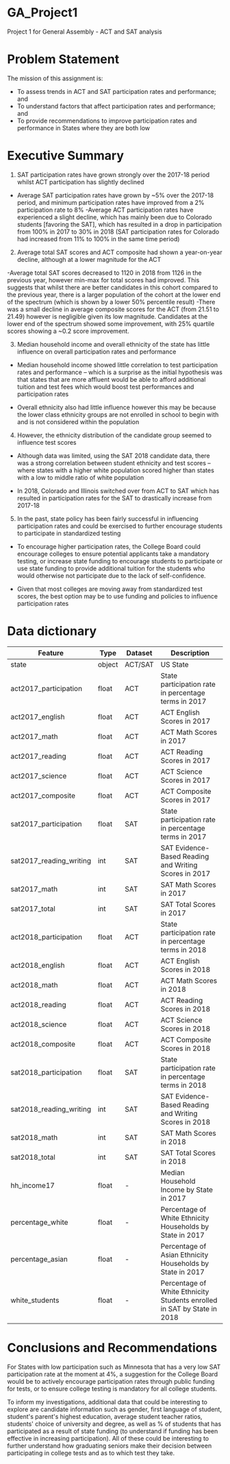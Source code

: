 # GA_Project1
Project 1 for General Assembly - ACT and SAT analysis

# Problem Statement

The mission of this assignment is:

- To assess trends in ACT and SAT participation rates and performance; and
- To understand factors that affect participation rates and performance; and
- To provide recommendations to improve participation rates and performance in States where they are both low

# Executive Summary

1. SAT participation rates have grown strongly over the 2017-18 period whilst ACT participation has slightly declined

- Average SAT participation rates have grown by ~5% over the 2017-18 period, and minimum participation rates have improved from a 2% participation rate to 8%
-Average ACT participation rates have experienced a slight decline, which has mainly been due to Colorado students [favoring the SAT], which has resulted in a drop in participation from 100% in 2017 to 30% in 2018 (SAT participation rates for Colorado had increased from 11% to 100% in the same time period)

2. Average total SAT scores and ACT composite had shown a year-on-year decline, although at a lower magnitude for the ACT

-Average total SAT scores decreased to 1120 in 2018 from 1126 in the previous year, however min-max for total scores had improved. This suggests that whilst there are better candidates in this cohort compared to the previous year, there is a larger population of the cohort at the lower end of the spectrum (which is shown by a lower 50% percentile result)
-There was a small decline in average composite scores for the ACT (from 21.51 to 21.49) however is negligible given its low magnitude. Candidates at the lower end of the spectrum showed some improvement, with 25% quartile scores showing a ~0.2 score improvement.

3. Median household income and overall ethnicity of the state has little influence on overall participation rates and performance

- Median household income showed little correlation to test participation rates and performance – which is a surprise as the initial hypothesis was that states that are more affluent would be able to afford additional tuition and test fees which would boost test performances and participation rates

- Overall ethnicity also had little influence however this may be because the lower class ethnicity groups are not enrolled in school to begin with and is not considered within the population

4. However, the ethnicity distribution of the candidate group seemed to influence test scores

- Although data was limited, using the SAT 2018 candidate data, there was a strong correlation between student ethnicity and test scores – where states with a higher white population scored higher than states with a low to middle ratio of white population

- In 2018, Colorado and Illinois switched over from ACT to SAT which has resulted in participation rates for the SAT to drastically increase from 2017-18


5. In the past, state policy has been fairly successful in influencing participation rates and could be exercised to further encourage students to participate in standardized testing

- To encourage higher participation rates, the College Board could encourage colleges to ensure potential applicants take a mandatory testing, or increase state funding to encourage students to participate or use state funding to provide additional tuition for the students who would otherwise not participate due to the lack of self-confidence.

- Given that most colleges are moving away from standardized test scores, the best option may be to use funding and policies to influence participation rates

# Data dictionary
|Feature|Type|Dataset|Description|
|---|---|---|---|
|state|object|ACT/SAT|US State|
|act2017_participation|float|ACT|State participation rate in percentage terms in 2017|
|act2017_english|float|ACT|ACT English Scores in 2017|
|act2017_math|float|ACT|ACT Math Scores in 2017|
|act2017_reading|float|ACT|ACT Reading Scores in 2017|
|act2017_science|float|ACT|ACT Science Scores in 2017|
|act2017_composite|float|ACT|ACT Composite Scores in 2017|
|sat2017_participation|float|SAT|State participation rate in percentage terms in 2017|
|sat2017_reading_writing|int|SAT|SAT Evidence-Based Reading and Writing Scores in 2017|
|sat2017_math|int|SAT|SAT Math Scores in 2017|
|sat2017_total|int|SAT|SAT Total Scores in 2017|
|act2018_participation|float|ACT|State participation rate in percentage terms in 2018|
|act2018_english|float|ACT|ACT English Scores in 2018|
|act2018_math|float|ACT|ACT Math Scores in 2018|
|act2018_reading|float|ACT|ACT Reading Scores in 2018|
|act2018_science|float|ACT|ACT Science Scores in 2018|
|act2018_composite|float|ACT|ACT Composite Scores in 2018|
|sat2018_participation|float|SAT|State participation rate in percentage terms in 2018|
|sat2018_reading_writing|int|SAT|SAT Evidence-Based Reading and Writing Scores in 2018|
|sat2018_math|int|SAT|SAT Math Scores in 2018|
|sat2018_total|int|SAT|SAT Total Scores in 2018|
|hh_income17|float|-|Median Household Income by State in 2017|
|percentage_white|float|-|Percentage of White Ethnicity Households by State in 2017|
|percentage_asian|float|-|Percentage of Asian Ethnicity Households by State in 2017|
|white_students|float|-|Percentage of White Ethnicity Students enrolled in SAT by State in 2018|

# Conclusions and Recommendations

For States with low participation such as Minnesota that has a very low SAT participation rate at the moment at 4%, a suggestion for the College Board would be to actively encourage participation rates through public funding for tests, or to ensure college testing is mandatory for all college students.

To inform my investigations, additional data that could be interesting to explore are candidate information such as gender, first language of student, student's parent's highest education, average student teacher ratios, students' choice of university and degree, as well as % of students that has participated as a result of state funding (to understand if funding has been effective in increasing participation). All of these could be interesting to further understand how graduating seniors make their decision between participating in college tests and as to which test they take.
